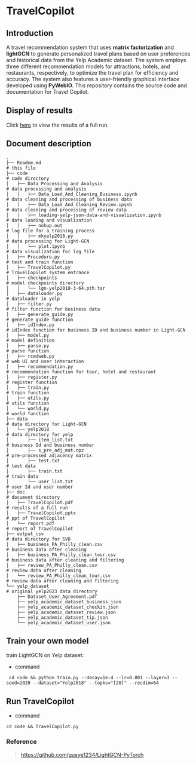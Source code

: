 # TravelCopilot

## Introduction

A travel recommendation system that uses **matrix factorization** and **lightGCN** to generate personalized travel plans based on user preferences and historical data from the Yelp Academic dataset. The system employs three different recommendation models for attractions, hotels, and restaurants, respectively, to optimize the travel plan for efficiency and accuracy. The system also features a user-friendly graphical interface developed using **PyWebIO**. This repository contains the source code and documentation for Travel Copilot. 

## Display of results

Click  [here](doc/TravelCopilot.pdf)  to view the results of a full run.

## Document description

```
.
├── Readme.md															
# this file 
├── code																	
# code directory
│   ├── Data Processing and Analysis										
# data processing and analysis
│   │   ├── Data_Load_And_Cleaning_Business.ipynb						
# data cleaning and processing of business data
│   │   ├── Data_Load_And_Cleaning_Review.ipynb							
# data cleaning and processing of review data
│   │   ├── loading-yelp-json-data-and-visualization.ipynb				
# data loading and visualization
│   │   ├── nohup.out													
# log file for a training process
│   │   ├── mkyelp2018.py												
# data processing for Light-GCN												
│   │   └── plot.ipynb													
# data visualization for log file
│   ├── Procedure.py														
# test and train function
│   ├── TravelCopilot.py													
# TravelCopilot system entrance
│   ├── checkpoints														
# model checkpoints directory
│   │   └── lgn-yelp2018-3-64.pth.tar									
│   ├── dataloader.py														
# dataloader in yelp		
│   ├── filter.py															
# filter function for business data
│   ├── generate_guide.py													
# generate guide function
│   ├── idIndex.py															
# idIndex function for business ID and business number in Light-GCN
│   ├── model.py															
# model definition
│   ├── parse.py															
# parse function 
│   ├── rcmdweb.py															
# web UI and user interaction
│   ├── recommendation.py													
# recommendation function for tour, hotel and restaurant
│   ├── register.py															
# register function 
│   ├── train.py															
# train function
│   ├── utils.py															
# utils function
│   └── world.py															
# world function 
├── data																
# data directory for Light-GCN	
│   └── yelp2018															
# data directory for yelp
│       ├── item_list.txt													
# business Id and business number
│       ├── s_pre_adj_mat.npz												
# pre-processed adjacency matrix
│       ├── test.txt														
# test data
│       ├── train.txt														
# train data
│       └── user_list.txt													
# user Id and user number				
├── doc																	
# document directory
│   ├── TravelCopilot.pdf												
# results of a full run
│   ├── TravelCopilot.pptx													
# ppt of TravelCopilot				
│   └── report.pdf															
# report of TravelCopilot		
├── output_csv															
# data directory for SVD		
│   ├── business_PA_Philly_clean.csv										
# business data after cleaning	
│   ├── business_PA_Philly_clean_tour.csv									
# business data after cleaning and filtering	
│   ├── review_PA_Philly_clean.csv											
# review data after cleaning
│   └── review_PA_Philly_clean_tour.csv										
# review data after cleaning and filtering
└── yelp_dataset														
# original yelp2023 data directory
    ├── Dataset_User_Agreement.pdf										    
    ├── yelp_academic_dataset_business.json	
    ├── yelp_academic_dataset_checkin.json	
    ├── yelp_academic_dataset_review.json	
    ├── yelp_academic_dataset_tip.json	
    └── yelp_academic_dataset_user.json	
```

## Train your own model

train LightGCN on Yelp dataset:

- command

```shell
 cd code && python train.py --decay=1e-4 --lr=0.001 --layer=3 --seed=2020 --dataset="Yelp2018" --topks="[20]" --recdim=64
```

## Run TravelCopilot

- command

```shell
cd code && TravelCopilot.py	
```

### Reference

>  https://github.com/gusye1234/LightGCN-PyTorch
